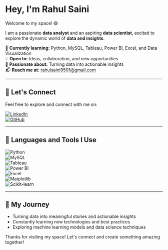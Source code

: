 # Hey, I'm Rahul Saini

Welcome to my space! 😄

I am a passionate **data analyst** and an aspiring **data scientist**, excited to explore the dynamic world of **data and insights**.

🌱 **Currently learning:** Python, MySQL, Tableau, Power BI, Excel, and Data Visualization  
💡 **Open to:** Ideas, collaboration, and new opportunities  
🚀 **Passionate about:** Turning data into actionable insights  
📬 **Reach me at:** rahulsaini9501@gmail.com

---

## 🌟 Let's Connect
Feel free to explore and connect with me on:

[![LinkedIn](https://img.shields.io/badge/-LinkedIn-blue?style=flat-square&logo=linkedin)](https://www.linkedin.com/in/rahulsaini)  
[![GitHub](https://img.shields.io/badge/-GitHub-black?style=flat-square&logo=github)](https://github.com/rahulsaini)

---

## 🔧 Languages and Tools I Use

![Python](https://img.shields.io/badge/-Python-3776AB?style=flat-square&logo=python&logoColor=white)  
![MySQL](https://img.shields.io/badge/-MySQL-4479A1?style=flat-square&logo=mysql&logoColor=white)  
![Tableau](https://img.shields.io/badge/-Tableau-E97627?style=flat-square&logo=tableau)  
![Power BI](https://img.shields.io/badge/-Power%20BI-F2C811?style=flat-square&logo=powerbi)  
![Excel](https://img.shields.io/badge/-Excel-217346?style=flat-square&logo=microsoft-excel)  
![Matplotlib](https://img.shields.io/badge/-Matplotlib-334A5F?style=flat-square&logo=python&logoColor=white)  
![Scikit-learn](https://img.shields.io/badge/-Scikit%20Learn-F7931E?style=flat-square&logo=scikitlearn)

---

## 🎯 My Journey
- Turning data into meaningful stories and actionable insights  
- Constantly learning new technologies and best practices  
- Exploring machine learning models and data science techniques  

Thanks for visiting my space! Let's connect and create something amazing together!


